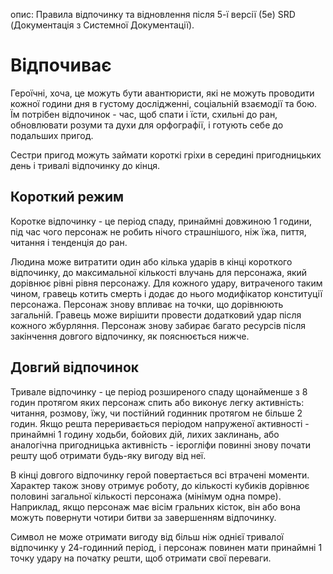 опис: Правила відпочинку та відновлення після 5-ї версії (5e) SRD (Документація з Системної Документації).

# Відпочиває
Героїчні, хоча, це можуть бути авантюристи, які не можуть проводити кожної години дня в густому дослідженні, соціальній взаємодії та бою. Їм потрібен відпочинок - час, щоб спати і їсти, схильні до ран, обновлювати розуми та духи для орфографії, і готують себе до подальших пригод.

Сестри пригод можуть займати короткі гріхи в середині пригодницьких день і тривалі відпочинку до кінця.

## Короткий режим
Коротке відпочинку - це період спаду, принаймні довжиною 1 години, під час чого персонаж не робить нічого страшнішого, ніж їжа, пиття, читання і тенденція до ран.

Людина може витратити один або кілька ударів в кінці короткого відпочинку, до максимальної кількості влучань для персонажа, який дорівнює рівні рівня персонажу. Для кожного удару, витраченого таким чином, гравець котить смерть і додає до нього модифікатор конституції персонажа. Персонаж знову впливає на точки, що дорівнюють загальній. Гравець може вирішити провести додатковий удар після кожного жбурляння. Персонаж знову забирає багато ресурсів після закінчення довгого відпочинку, як пояснюється нижче.

## Довгий відпочинок
Тривале відпочинку - це період розширеного спаду щонайменше з 8 годин протягом яких персонаж спить або виконує легку активність: читання, розмову, їжу, чи постійний годинник протягом не більше 2 годин. Якщо решта переривається періодом напруженої активності - принаймні 1 годину ходьби, бойових дій, лихих заклинань, або аналогічна пригодницька активність - ієрогліфи повинні знову почати решту щоб отримати будь-яку вигоду від неї.

В кінці довгого відпочинку герой повертається всі втрачені моменти. Характер також знову отримує роботу, до кількості кубиків дорівнює половині загальної кількості персонажа (мінімум одна помре). Наприклад, якщо персонаж має вісім гральних кісток, він або вона можуть повернути чотири битви за завершенням відпочинку.

Символ не може отримати вигоду від більш ніж однієї тривалої відпочинку у 24-годинний період, і персонаж повинен мати принаймні 1 точку удару на початку решти, щоб отримати свої переваги.